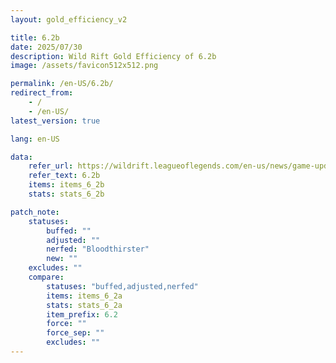```yaml
---
layout: gold_efficiency_v2

title: 6.2b
date: 2025/07/30
description: Wild Rift Gold Efficiency of 6.2b
image: /assets/favicon512x512.png

permalink: /en-US/6.2b/
redirect_from:
    - /
    - /en-US/
latest_version: true

lang: en-US

data:
    refer_url: https://wildrift.leagueoflegends.com/en-us/news/game-updates/wild-rift-patch-notes-6-2b/
    refer_text: 6.2b
    items: items_6_2b
    stats: stats_6_2b

patch_note:
    statuses:
        buffed: ""
        adjusted: ""
        nerfed: "Bloodthirster"
        new: ""
    excludes: ""
    compare:
        statuses: "buffed,adjusted,nerfed"
        items: items_6_2a
        stats: stats_6_2a
        item_prefix: 6.2
        force: ""
        force_sep: ""
        excludes: ""
---
```

